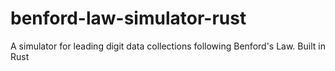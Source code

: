 # benford-law-simulator-rust
A simulator for leading digit data collections following Benford's Law. Built in Rust

